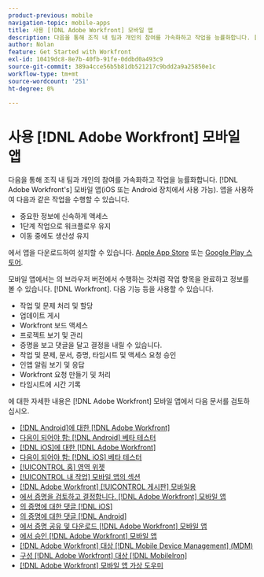 ```yaml
---
product-previous: mobile
navigation-topic: mobile-apps
title: 사용 [!DNL Adobe Workfront] 모바일 앱
description: 다음을 통해 조직 내 팀과 개인의 참여를 가속화하고 작업을 능률화합니다. [!DNL Adobe Workfront's] 모바일 앱(iOS 또는 Android 장치에서 사용 가능).
author: Nolan
feature: Get Started with Workfront
exl-id: 10419dc8-8e7b-40fb-91fe-0ddbd0a493c9
source-git-commit: 389a4cce56b5b81db521217c9bdd2a9a25850e1c
workflow-type: tm+mt
source-wordcount: '251'
ht-degree: 0%

---
```


# 사용 [!DNL Adobe Workfront] 모바일 앱

다음을 통해 조직 내 팀과 개인의 참여를 가속화하고 작업을 능률화합니다. [!DNL Adobe Workfront's] 모바일 앱(iOS 또는 Android 장치에서 사용 가능). 앱을 사용하여 다음과 같은 작업을 수행할 수 있습니다.

* 중요한 정보에 신속하게 액세스
* 1단계 작업으로 워크플로우 유지
* 이동 중에도 생산성 유지

에서 앱을 다운로드하여 설치할 수 있습니다. [Apple App Store](https://apps.apple.com/us/app/adobe-workfront/id1033282981) 또는 [Google Play 스토어](https://play.google.com/store/apps/details?id=com.workfront.android.aware).

모바일 앱에서는 의 브라우저 버전에서 수행하는 것처럼 작업 항목을 완료하고 정보를 볼 수 있습니다. [!DNL Workfront]. 다음 기능 등을 사용할 수 있습니다.

* 작업 및 문제 처리 및 할당
* 업데이트 게시
* Workfront 보드 액세스
* 프로젝트 보기 및 관리
* 증명을 보고 댓글을 달고 결정을 내릴 수 있습니다.
* 작업 및 문제, 문서, 증명, 타임시트 및 액세스 요청 승인
* 인앱 알림 보기 및 응답
* Workfront 요청 만들기 및 처리
* 타임시트에 시간 기록

<!--
>[!NOTE]
>
>The [!DNL Adobe Workfront] mobile app is replacing the [!DNL Workfront Proof] app, which is no longer supported and will be removed entirely with the 23.4 release in October. [!DNL Workfront] customers should now use the [!DNL Adobe Workfront] mobile app for conducting their proof reviews and approvals.
-->

에 대한 자세한 내용은 [!DNL Adobe Workfront] 모바일 앱에서 다음 문서를 검토하십시오.

* [ [!DNL Android]에 대한 [!DNL Adobe Workfront]](../../../workfront-basics/mobile-apps/using-the-workfront-mobile-app/workfront-for-android.md)
* [다음이 되어야 함: [!DNL Android] 베타 테스터](../../../workfront-basics/mobile-apps/using-the-workfront-mobile-app/android-beta-tester.md)
* [ [!DNL iOS]에 대한 [!DNL Adobe Workfront]](../../../workfront-basics/mobile-apps/using-the-workfront-mobile-app/workfront-for-ios.md)
* [다음이 되어야 함: [!DNL iOS] 베타 테스터](../../../workfront-basics/mobile-apps/using-the-workfront-mobile-app/ios-beta-tester.md)
* [[!UICONTROL 홈] 영역 위젯](../../../workfront-basics/mobile-apps/using-the-workfront-mobile-app/home-area-widgets-mobile.md)
* [[!UICONTROL 내 작업] 모바일 앱의 섹션](../../../workfront-basics/mobile-apps/using-the-workfront-mobile-app/my-work-section-mobile.md)
* [[!DNL Adobe Workfront] [!UICONTROL 게시판] 모바일용](/help/quicksilver/workfront-basics/mobile-apps/using-the-workfront-mobile-app/mobile-boards.md)
* [에서 증명을 검토하고 결정합니다. [!DNL Adobe Workfront] 모바일 앱](../../../workfront-basics/mobile-apps/using-the-workfront-mobile-app/work-with-proofs-in-mobile-app.md)
* [의 증명에 대한 댓글 [!DNL iOS]](../../../workfront-basics/mobile-apps/using-the-workfront-mobile-app/comment-on-proofs-ios.md)
* [의 증명에 대한 댓글 [!DNL Android]](../../../workfront-basics/mobile-apps/using-the-workfront-mobile-app/comment-on-proofs-android.md)
* [에서 증명 공유 및 다운로드 [!DNL Adobe Workfront] 모바일 앱](../../../workfront-basics/mobile-apps/using-the-workfront-mobile-app/share-proofs-mobile.md)
* [에서 승인 [!DNL Adobe Workfront] 모바일 앱](../../../workfront-basics/mobile-apps/using-the-workfront-mobile-app/approvals-in-mobile-app.md)
* [[!DNL Adobe Workfront] 대상 [!DNL Mobile Device Management] (MDM)](../../../workfront-basics/mobile-apps/using-the-workfront-mobile-app/wf-mdm.md)
* [구성 [!DNL Adobe Workfront] 대상 [!DNL MobileIron]](../../../workfront-basics/mobile-apps/using-the-workfront-mobile-app/wf-mobileiron-configs.md)
* [[!DNL Adobe Workfront] 모바일 앱 가상 도우미](../../../workfront-basics/mobile-apps/using-the-workfront-mobile-app/wf-mobile-virtual-assistant.md)

